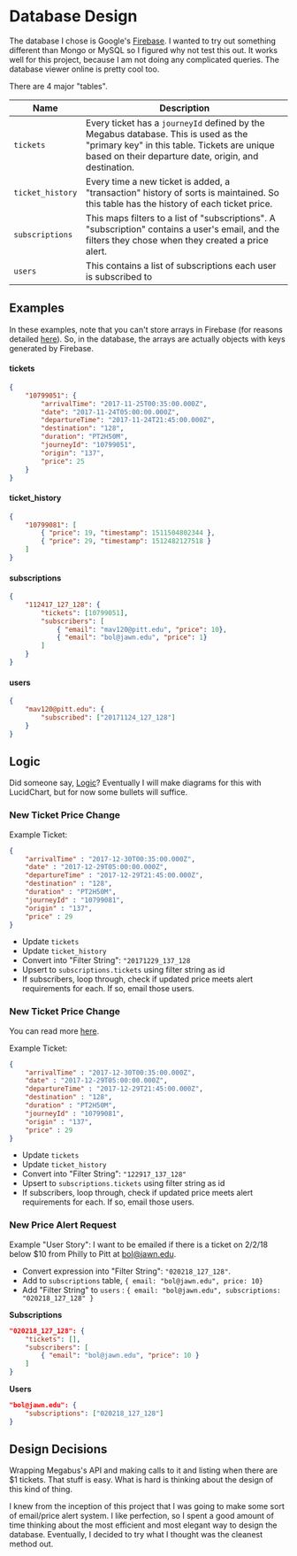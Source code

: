 # Database Design
The database I chose is Google's [Firebase](https://firebase.google.com/). I wanted to try out something different than Mongo or MySQL so I figured why not test this out. It works well for this project, because I am not doing any complicated queries. The database viewer online is pretty cool too.

There are 4 major "tables".

| Name 	| Description 	|
|------------------	|----------------------------------------------------------------------------------------------------------------------------------------------------------------------------------------------	|
| `tickets` 	| Every ticket has a `journeyId` defined by the Megabus database. This is used as the "primary key" in this table. Tickets are unique based on their departure date, origin, and destination.  	|
| `ticket_history` 	| Every time a new ticket is added, a "transaction" history of sorts is maintained. So this table has the history of each ticket price. 	|
| `subscriptions` 	| This maps filters to a list of "subscriptions". A "subscription" contains a user's email, and the filters they chose when they created a price alert. 	|
| `users` 	| This contains a list of subscriptions each user is subscribed to 	|

## Examples
In these examples, note that you can't store arrays in Firebase (for reasons detailed [here](https://firebase.googleblog.com/2014/04/best-practices-arrays-in-firebase.html)). So, in the database, the arrays are actually objects with keys generated by Firebase.
#### tickets
```json
{
	"10799051": {
		"arrivalTime": "2017-11-25T00:35:00.000Z",
		"date": "2017-11-24T05:00:00.000Z",
		"departureTime": "2017-11-24T21:45:00.000Z",
		"destination": "128",
		"duration": "PT2H50M",
		"journeyId": "10799051",
		"origin": "137",
		"price": 25
	}
}
```

#### ticket_history
```json
{
	"10799081": [
		{ "price": 19, "timestamp": 1511504802344 },
		{ "price": 29, "timestamp": 1512482127518 }
	]
}
```

#### subscriptions
```json
{
	"112417_127_128": {
		"tickets": [10799051],
		"subscribers": [
			{ "email": "mav120@pitt.edu", "price": 10},
			{ "email": "bol@jawn.edu", "price": 1}
		]
	}
}
```

#### users
```json
{
	"mav120@pitt.edu": {
		"subscribed": ["20171124_127_128"]
	}
}
```

## Logic
Did someone say, [Logic](https://genius.com/artists/Logic)? Eventually I will make diagrams for this with LucidChart, but for now some bullets will suffice.

### New Ticket Price Change
Example Ticket:
```json
{
	"arrivalTime" : "2017-12-30T00:35:00.000Z",
	"date" : "2017-12-29T05:00:00.000Z",
	"departureTime" : "2017-12-29T21:45:00.000Z",
	"destination" : "128",
	"duration" : "PT2H50M",
	"journeyId" : "10799081",
	"origin" : "137",
	"price" : 29
}
```

- Update `tickets`
- Update `ticket_history`
- Convert into "Filter String": `"20171229_137_128`
- Upsert to `subscriptions.tickets` using filter string as id
- If subscribers, loop through, check if updated price meets alert requirements for each. If so, email those users.

### New Ticket Price Change
You can read more [here](https://github.com/varughese/megabus-ticket-finder/blob/master/firebase/).

Example Ticket:
```json
{
	"arrivalTime" : "2017-12-30T00:35:00.000Z",
	"date" : "2017-12-29T05:00:00.000Z",
	"departureTime" : "2017-12-29T21:45:00.000Z",
	"destination" : "128",
	"duration" : "PT2H50M",
	"journeyId" : "10799081",
	"origin" : "137",
	"price" : 29
}
```

- Update `tickets`
- Update `ticket_history`
- Convert into "Filter String": `"122917_137_128"`
- Upsert to `subscriptions.tickets` using filter string as id
- If subscribers, loop through, check if updated price meets alert requirements for each. If so, email those users.

### New Price Alert Request
Example "User Story": I want to be emailed if there is a ticket on 2/2/18 below $10 from Philly to Pitt at bol@jawn.edu.

- Convert expression into "Filter String": `"020218_127_128"`.
- Add to `subscriptions` table, `{ email: "bol@jawn.edu", price: 10}`
- Add "Filter String" to `users` : `{ email: "bol@jawn.edu", subscriptions: "020218_127_128" }`

**Subscriptions**
```json
"020218_127_128": {
	"tickets": [],
	"subscribers": [
		{ "email": "bol@jawn.edu", "price": 10 }
	]
}
```

**Users**
```json
"bol@jawn.edu": {
	"subscriptions": ["020218_127_128"]
}
```

## Design Decisions
Wrapping Megabus's API and making calls to it and listing when there are $1 tickets. That stuff is easy. What is hard is thinking about the design of this kind of thing.

I knew from the inception of this project that I was going to make some sort of email/price alert system. I like perfection, so I spent a good amount of time thinking about the most efficient and most elegant way to design the database. Eventually, I decided to try what I thought was the cleanest method out.
